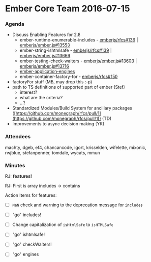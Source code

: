 # Ember Core Team 2016-07-15

### Agenda

- Discuss Enabling Features for 2.8
    - ember-runtime-enumerable-includes - [emberjs/rfcs#136](https://github.com/emberjs/rfcs/blob/master/text/0136-contains-to-includes.md) | [emberjs/ember.js#13553](https://github.com/emberjs/ember.js/pull/13553)
    - ember-string-ishtmlsafe - [emberjs/rfcs#139](https://github.com/emberjs/rfcs/blob/master/text/0139-isHtmlSafe.md) | [emberjs/ember.js#13666](https://github.com/emberjs/ember.js/pull/13666)
    - ember-testing-check-waiters - [emberjs/ember.js#13603](https://github.com/emberjs/ember.js/issues/13603) | [emberjs/ember.js#13716](https://github.com/emberjs/ember.js/pull/13716)
    - [ember-application-engines](https://gist.github.com/dgeb/a8937374f3a985065df205fdc28c655f)
    - ember-container-factory-for - [emberjs/rfcs#150](https://github.com/emberjs/rfcs/pull/150)
- factoryFor stuff (MB, may drop this :-p)
- path to TS definitions of supported part of ember (Stef)
    - interest?
    - what are the criteria?
    - ...?
- Standardized Modules/Build System for ancillary packages ([https://github.com/monegraph/rfcs/pull/1](https://github.com/monegraph/rfcs/pull/1)) (TD)
- Improvements to async decision making (YK)

### Attendees

machty, dgeb, ef4, chancancode, igort, krisselden, wifelette, mixonic, rwjblue, stefanpenner, tomdale, wycats, mmun

### Minutes

RJ: **features!**

RJ: First is array includes -> contains

Action Items for features:

- [ ] `NaN` check and warning to the deprecation message for `includes`
- [ ] "go" includes!
- [ ] Change capitalization of `isHtmlSafe` to `isHTMLSafe`
- [ ] "go" ishtmlsafe!
- [ ] "go" checkWaiters!
- [ ] "go" engines

